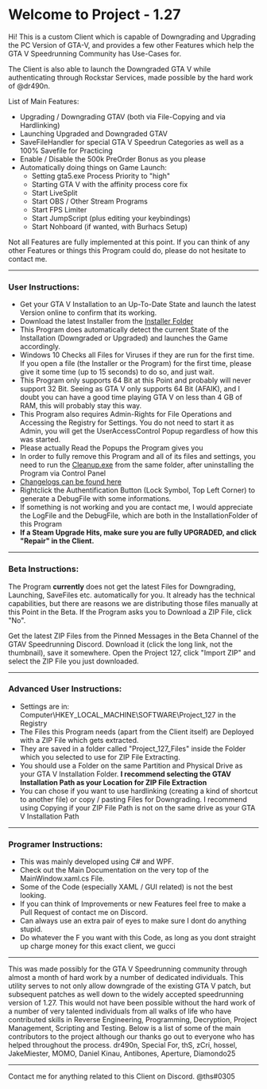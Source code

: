 # Welcome to Project - 1.27

Hi! This is a custom Client which is capable of Downgrading and Upgrading the PC Version of GTA-V, and provides a few other Features which help the GTA V Speedrunning Community has Use-Cases for.

The Client is also able to launch the Downgraded GTA V while authenticating through Rockstar Services, made possible by the hard work of @dr490n.

List of Main Features:

* Upgrading / Downgrading GTAV (both via File-Copying and via Hardlinking)
* Launching Upgraded and Downgraded GTAV
* SaveFileHandler for special GTA V Speedrun Categories as well as a 100% Savefile for Practicing
* Enable / Disable the 500k PreOrder Bonus as you please
* Automatically doing things on Game Launch:
	* Setting gta5.exe Process Priority to "high"
	* Starting GTA V with the affinity process core fix
	* Start LiveSplit
	* Start OBS / Other Stream Programs
	* Start FPS Limiter
	* Start JumpScript (plus editing your keybindings)
	* Start Nohboard (if wanted, with Burhacs Setup)

Not all Features are fully implemented at this point. If you can think of any other Features or things this Program could do, please do not hesitate to contact me.

---

### User Instructions:

* Get your GTA V Installation to an Up-To-Date State and launch the latest Version online to confirm that its working.
* Download the latest Installer from the [Installer Folder](https://github.com/TwosHusbandS/Project-127/tree/master/Installer)
* This Program does automatically detect the current State of the Installation (Downgraded or Upgraded) and launches the Game accordingly.
* Windows 10 Checks all Files for Viruses if they are run for the first time. If you open a file (the Installer or the Program) for the first time, please give it some time (up to 15 seconds) to do so, and just wait.
* This Program only supports 64 Bit at this Point and probably will never support 32 Bit. Seeing as GTA V only supports 64 Bit (AFAIK), and I doubt you can have a good time playing GTA V on less than 4 GB of RAM, this will probably stay this way.
* This Program also requires Admin-Rights for File Operations and Accessing the Registry for Settings. You do not need to start it as Admin, you will get the UserAccessControl Popup regardless of how this was started.
* Please actually Read the Popups the Program gives you
* In order to fully remove this Program and all of its files and settings, you need to run the [Cleanup.exe](https://github.com/TwosHusbandS/Project-127/raw/master/Installer/Cleanup.exe) from the same folder, after uninstalling the Program via Control Panel
* [Changelogs can be found here](https://github.com/TwosHusbandS/Project-127/tree/master/Installer/Changelogs)
* Rightclick the Authentification Button (Lock Symbol, Top Left Corner) to generate a DebugFile with some informations.
* If something is not working and you are contact me, I would appreciate the LogFile and the DebugFile, which are both in the InstallationFolder of this Program
* **If a Steam Upgrade Hits, make sure you are fully UPGRADED, and click "Repair" in the Client.**

---

### Beta Instructions:

The Program **currently** does not get the latest Files for Downgrading, Launching, SaveFiles etc. automatically for you. It already has the technical capabilities, but there are reasons we are distributing those files manually at this Point in the Beta. If the Program asks you to Download a ZIP File, click "No". 

Get the latest ZIP Files from the Pinned Messages in the Beta Channel of the GTAV Speedrunning Discord. Download it (click the long link, not the thumbnail), save it somewhere. Open the Project 127, click "Import ZIP" and select the ZIP File you just downloaded.

---

### Advanced User Instructions:

* Settings are in: Computer\HKEY_LOCAL_MACHINE\SOFTWARE\Project_127 in the Registry
* The Files this Program needs (apart from the Client itself) are Deployed with a ZIP File which gets extracted.
* They are saved in a folder called "Project_127_Files" inside the Folder which you selected to use for ZIP File Extracting.
*  You should use a Folder on the same Partition and Physical Drive as your GTA V Installation Folder. **I recommend selecting the GTAV Installation Path as your Location for ZIP File Extraction**
* You can chose if you want to use hardlinking (creating a kind of shortcut to another file) or copy / pasting Files for Downgrading. I recommend using Copying if your ZIP File Path is not on the same drive as your GTA V Installation Path

---

### Programer Instructions:

* This was mainly developed using C# and WPF.
* Check out the Main Documentation on the very top of the MainWindow.xaml.cs File.
* Some of the Code (especially XAML / GUI related) is not the best looking.
* If you can think of Improvements or new Features feel free to make a Pull Request of contact me on Discord. 
* Can always use an extra pair of eyes to make sure I dont do anything stupid.
* Do whatever the F you want with this Code, as long as you dont straight up charge money for this exact client, we gucci

---


This was made possibly for the GTA V Speedrunning community through almost a month of hard work by a number of dedicated individuals. This utility serves to not only allow downgrade of the existing GTA V patch, but subsequent patches as well down to the widely accepted speedrunning version of 1.27. This would not have been possible without the hard work of a number of very talented individuals from all walks of life who have contributed skills in Reverse Engineering, Programming, Decryption, Project Management, Scripting and Testing. Below is a list of some of the main contributors to the project although our thanks go out to everyone who has helped throughout the process. dr490n, Special For, thS, zCri, hossel, JakeMiester, MOMO, Daniel Kinau, Antibones, Aperture, Diamondo25

----------

Contact me for anything related to this Client on Discord. @ths#0305



